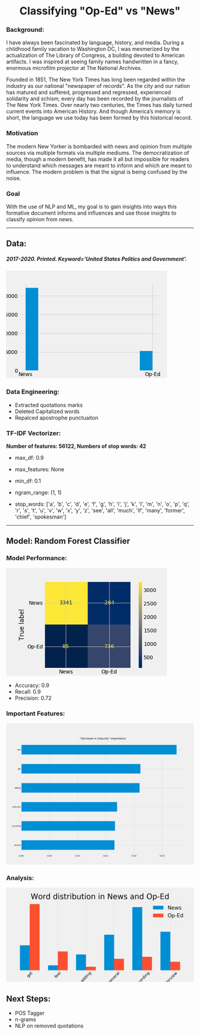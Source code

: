 # <div align='center'> Classifying "Op-Ed" vs "News" </div>

### Background:

I have always been fascinated by language, history, and media. During a childhood family vacation to Washington DC, I was mesmerized by the actualization of The Library of Congress, a building devoted to American artifacts. I was inspired at seeing family names handwritten in a fancy, enormous microfilm projector at The National Archives. 

Founded in 1851, The New York Times has long been regarded within the industry as our national "newspaper of records". As the city and our nation has matured and suffered, progressed and regressed, experienced solidarity and schism; every day has been recorded by the journalists of The New York Times. Over nearly two centuries, the Times has daily turned current events into American History. And though America’s memory is short, the language we use today has been formed by this historical record.

### Motivation 

The modern New Yorker is bombarded with news and opinion from multiple sources via multiple formats via multiple mediums. The democratization of media, though a modern benefit, has made it all but impossible for readers to understand which messages are meant to inform and which are meant to influence. The modern problem is that the signal is being confused by the noise.

###  Goal

With the use of NLP and ML, my goal is to gain insights into ways this formative document informs and influences and use those insights to classify opinion from news.

<hr>

## Data:

##### 2017-2020. Printed. Keyword='United States Politics and Government'. 
![Number of Op-Ed and News articles](img/oped_news_hist.png)

### Data Engineering: 
* Extracted quotations marks 
* Deleted Capitalized words
* Repalced apostrophe punctuaiton



### TF-IDF Vectorizer:

**Number of features: 56122, Numbers of stop words: 42**

* max_df: 0.9
* max_features: None
* min_df: 0.1
* ngram_range: (1, 1)

* stop_words: ['a', 'b', 'c', 'd', 'e', 'f', 'g', 'h', 'i', 'j', 'k', 'l', 'm', 'n', 'o', 'p', 'q', 'r', 's', 't', 'u', 'v', 'w', 'x', 'y', 'z', 'see', 'all', 'much', 'if', 'many', 'former', 'chief', 'spokesman']

<hr>

## Model: Random Forest Classifier


### Model Performance: 

![Confusion Matrix](img/confusion_matrix.png)

* Accuracy: 0.9
* Recall: 0.9
* Precision: 0.72

### Important Features: 

![Important Features](img/feature_imporance.png)


### Analysis:

![Word Disribution](img/word_dist.png)


## Next Steps:
- POS Tagger
- n-grams
- NLP on removed quotations

